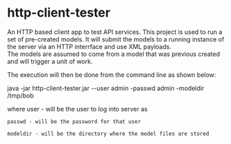 http-client-tester
==================

An HTTP based client app to test API services.  This project is used to 
run a set of pre-created models.  It will submit the models to a running 
instance of the server via an HTTP interrface and use XML payloads.  
The models are assumed to come from a model that was previous created and 
will trigger a unit of work.  

The execution will then be done from the command line as shown below:

java -jar http-client-tester.jar --user admin -passwd admin -modeldir /tmp/bob

where 
    user - will be the user to log into server as
    
    passwd - will be the password for that user
    
    modeldir - will be the directory where the model files are stored
    
